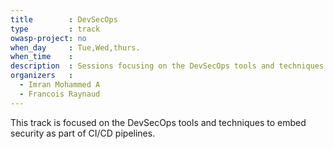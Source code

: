 ```yaml
---
title        : DevSecOps 
type         : track
owasp-project: no
when_day     : Tue,Wed,thurs.
when_time    : 
description  : Sessions focusing on the DevSecOps tools and techniques to embed security as part of CI/CD pipelines
organizers   : 
  - Imran Mohammed A
  - Francois Raynaud
---
```


This track is focused on the DevSecOps tools and techniques to embed security as part of CI/CD pipelines. 

